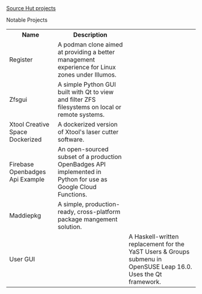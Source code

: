 <!-- # madelinehebert.github.io -->
<html>
  <head></head>
  <body>
    <a href="https://sr.ht/~madelinehebert">Source Hut projects</a>
    <br>
    <p>Notable Projects</p>
    <table>
      <tr>
        <th>Name</th>
        <th>Description</th>
      </tr>
      <tr>
        <td>Register</td>
        <td>A podman clone aimed at providing a better management experience for Linux zones under Illumos.</td>
      </tr>
      <tr>
        <td>Zfsgui</td>
        <td>A simple Python GUI built with Qt to view and filter ZFS filesystems on local or remote systems.</td>
      </tr>
      <tr>
        <td>Xtool Creative Space Dockerized</td>
        <td>A dockerized version of Xtool's laser cutter software.</td>
      </tr>
      <tr>
        <td>Firebase Openbadges Api Example</td>
        <td>An open-sourced subset of a production OpenBadges API implemented in Python for use as Google Cloud Functions.</td>
      </tr>
      <tr>
        <td>Maddiepkg</td>
        <td>A simple, production-ready, cross-platform package mangement solution.</td>
      </tr>
      <tr>
        <td>User GUI<td>
        <td>A Haskell-written replacement for the YaST Users & Groups submenu in OpenSUSE Leap 16.0. Uses the Qt framework.</td>
      </tr>
    </table>
  </body>
</html>
